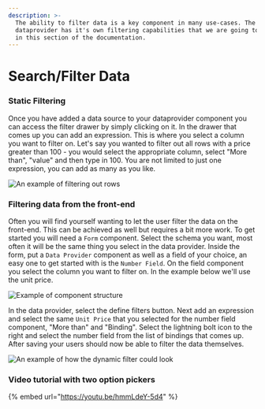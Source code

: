 ```yaml
---
description: >-
  The ability to filter data is a key component in many use-cases. The
  dataprovider has it's own filtering capabilities that we are going to explore
  in this section of the documentation.
---
```


# Search/Filter Data

### Static Filtering

Once you have added a data source to your dataprovider component you can access the filter drawer by simply clicking on it. In the drawer that comes up you can add an expression. This is where you select a column you want to filter on. Let's say you wanted to filter out all rows with a price greater than 100 - you would select the appropriate column, select "More than", "value" and then type in 100. You are not limited to just one expression, you can add as many as you like. 

![An example of filtering out rows](../../../.gitbook/assets/filter.png)

### Filtering data from the front-end

Often you will find yourself wanting to let the user filter the data on the front-end. This can be achieved as well but requires a bit more work. To get started you will need a `Form` component. Select the schema you want, most often it will be the same thing you select in the data provider. Inside the form, put a `Data Provider` component as well as a field of your choice, an easy one to get started with is the `Number Field`. On the field component you select the column you want to filter on. In the example below we'll use the unit price.

![Example of component structure](../../../.gitbook/assets/structure.png)

In the data provider, select the define filters button. Next add an expression and select the same `Unit Price` that you selected for the number field component, "More than" and "Binding". Select the lightning bolt icon to the right and select the number field from the list of bindings that comes up. After saving your users should now be able to filter the data themselves.

![An example of how the dynamic filter could look](../../../.gitbook/assets/dynamic_filter.png)

### Video tutorial with two option pickers

{% embed url="https://youtu.be/hmmLdeY-5d4" %}





